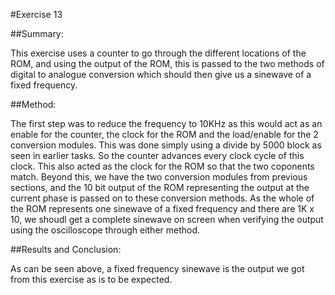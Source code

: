 #Exercise 13

##Summary:

This exercise uses a counter to go through the different locations of the ROM, and using the output of the ROM, this is passed to the two methods of digital to analogue conversion which should then give us a sinewave of a fixed frequency.


##Method:

The first step was to reduce the frequency to 10KHz as this would act as an enable for the counter, the clock for the ROM and the load/enable for the 2 conversion modules. This was done simply using a divide by 5000 block as seen in earlier tasks. So the counter advances every clock cycle of this clock. This also acted as the clock for the ROM so that the two coponents match. Beyond this, we have the two conversion modules from previous sections, and the 10 bit output of the ROM representing the output at the current phase is passed on to these conversion methods. As the whole of the ROM represents one sinewave of a fixed frequency and there are 1K x 10, we shoudl get a complete sinewave on screen when verifying the output using the oscilloscope through either method.


##Results and Conclusion:

As can be seen above, a fixed frequency sinewave is the output we got from this exercise as is to be expected.
